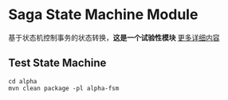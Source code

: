 # Saga State Machine Module

基于状态机控制事务的状态转换，**这是一个试验性模块**
[更多详细内容](https://github.com/apache/servicecomb-pack/blob/SCB-1321/docs/fsm/design_fsm_zh.md)

## Test State Machine

```
cd alpha
mvn clean package -pl alpha-fsm 
```